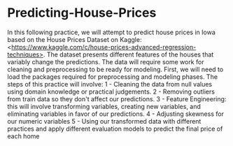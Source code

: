 # Predicting-House-Prices
In this following practice, we will attempt to predict house prices in Iowa based on the House Prices Dataset on Kaggle: &lt;https://www.kaggle.com/c/house-prices-advanced-regression-techniques>.  The dataset presents different features of the houses that variably change the predictions. The data will require some work for cleaning and preprocessing to be ready for modeling. First, we will need to load the packages required for preprocessing and modeling phases.  The steps of this practice will involve: 1 - Cleaning the data from null values using domain knowledge or practical judgements. 2 - Removing outliers from train data so they don't affect our predictions. 3 - Feature Engineering: this will involve transforming variables, creating new variables, and eliminating variables in favor of our predictions. 4 - Adjusting skewness for our numeric variables 5 - Using our transformed data with different practices and apply different evaluation models to predict the final price of each home
